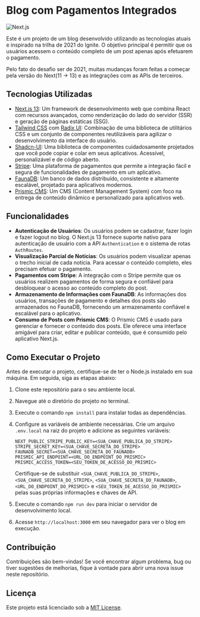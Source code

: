 # Blog com Pagamentos Integrados

![Next.js](https://nextjs.org/static/images/nextjs-logo-light.svg)

Este é um projeto de um blog desenvolvido utilizando as tecnologias atuais e inspirado na trilha de 2021 do Ignite. O objetivo principal é permitir que os usuários acessem o conteúdo completo de um post apenas após efetuarem o pagamento.

Pelo fato do desafio ser de 2021, muitas mudanças foram feitas a começar pela versão do Next(11 -> 13) e as integrações com as APIs de terceiros.

## Tecnologias Utilizadas

- [Next.js 13](https://nextjs.org): Um framework de desenvolvimento web que combina React com recursos avançados, como renderização do lado do servidor (SSR) e geração de páginas estáticas (SSG).
- [Tailwind CSS](https://tailwindcss.com) com [Radix UI](https://radix-ui.com): Combinação de uma biblioteca de utilitários CSS e um conjunto de componentes reutilizáveis para agilizar o desenvolvimento da interface do usuário.
- [Shadcn-UI](https://ui.shadcn.com/): Uma biblioteca de componentes cuidadosamente projetados que você pode copiar e colar em seus aplicativos. Acessível, personalizável e de código aberto.
- [Stripe](https://stripe.com): Uma plataforma de pagamentos que permite a integração fácil e segura de funcionalidades de pagamento em um aplicativo.
- [FaunaDB](https://fauna.com): Um banco de dados distribuído, consistente e altamente escalável, projetado para aplicativos modernos.
- [Prismic CMS](https://prismic.io): Um CMS (Content Management System) com foco na entrega de conteúdo dinâmico e personalizado para aplicativos web.

## Funcionalidades

- **Autenticação de Usuários**: Os usuários podem se cadastrar, fazer login e fazer logout no blog. O Next.js 13 fornece suporte nativo para autenticação de usuário com a API `Authentication` e o sistema de rotas `AuthRoutes`.
- **Visualização Parcial de Notícias**: Os usuários podem visualizar apenas o trecho inicial de cada notícia. Para acessar o conteúdo completo, eles precisam efetuar o pagamento.
- **Pagamentos com Stripe**: A integração com o Stripe permite que os usuários realizem pagamentos de forma segura e confiável para desbloquear o acesso ao conteúdo completo do post.
- **Armazenamento de Informações com FaunaDB**: As informações dos usuários, transações de pagamento e detalhes dos posts são armazenados no FaunaDB, fornecendo um armazenamento confiável e escalável para o aplicativo.
- **Consumo de Posts com Prismic CMS**: O Prismic CMS é usado para gerenciar e fornecer o conteúdo dos posts. Ele oferece uma interface amigável para criar, editar e publicar conteúdo, que é consumido pelo aplicativo Next.js.

## Como Executar o Projeto

Antes de executar o projeto, certifique-se de ter o Node.js instalado em sua máquina. Em seguida, siga as etapas abaixo:

1. Clone este repositório para o seu ambiente local.
2. Navegue até o diretório do projeto no terminal.
3. Execute o comando `npm install` para instalar todas as dependências.
4. Configure as variáveis de ambiente necessárias. Crie um arquivo `.env.local` na raiz do projeto e adicione as seguintes variáveis:

   ```
   NEXT_PUBLIC_STRIPE_PUBLIC_KEY=<SUA_CHAVE_PUBLICA_DO_STRIPE>
   STRIPE_SECRET_KEY=<SUA_CHAVE_SECRETA_DO_STRIPE>
   FAUNADB_SECRET=<SUA_CHAVE_SECRETA_DO_FAUNADB>
   PRISMIC_API_ENDPOINT=<URL_DO_ENDPOINT_DO_PRISMIC>
   PRISMIC_ACCESS_TOKEN=<SEU_TOKEN_DE_ACESSO_DO_PRISMIC>
   ```

   Certifique-se de substituir `<SUA_CHAVE_PUBLICA_DO_STRIPE>`, `<SUA_CHAVE_SECRETA_DO_STRIPE>`, `<SUA_CHAVE_SECRETA_DO_FAUNADB>`, `<URL_DO_ENDPOINT_DO_PRISMIC>` e `<SEU_TOKEN_DE_ACESSO_DO_PRISMIC>` pelas suas próprias informações e chaves de API.
   
5. Execute o comando `npm run dev` para iniciar o servidor de desenvolvimento local.
6. Acesse `http://localhost:3000` em seu navegador para ver o blog em execução.

## Contribuição

Contribuições são bem-vindas! Se você encontrar algum problema, bug ou tiver sugestões de melhorias, fique à vontade para abrir uma nova issue neste repositório.

## Licença

Este projeto está licenciado sob a [MIT License](https://opensource.org/licenses/MIT).

